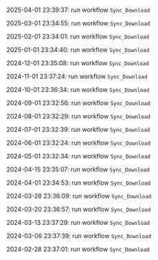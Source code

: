2025-04-01 23:39:37: run workflow `Sync_Download` 

2025-03-01 23:34:55: run workflow `Sync_Download` 

2025-02-01 23:34:01: run workflow `Sync_Download` 

2025-01-01 23:34:40: run workflow `Sync_Download` 

2024-12-01 23:35:08: run workflow `Sync_Download` 

2024-11-01 23:37:24: run workflow `Sync_Download` 

2024-10-01 23:36:34: run workflow `Sync_Download` 

2024-09-01 23:32:56: run workflow `Sync_Download` 

2024-08-01 23:32:29: run workflow `Sync_Download` 

2024-07-01 23:32:39: run workflow `Sync_Download` 

2024-06-01 23:32:24: run workflow `Sync_Download` 

2024-05-01 23:32:34: run workflow `Sync_Download` 

2024-04-15 23:35:07: run workflow `Sync_Download` 

2024-04-01 23:34:53: run workflow `Sync_Download` 

2024-03-28 23:36:09: run workflow `Sync_Download` 

2024-03-20 23:36:57: run workflow `Sync_Download` 

2024-03-13 23:37:29: run workflow `Sync_Download` 

2024-03-06 23:37:39: run workflow `Sync_Download` 

2024-02-28 23:37:01: run workflow `Sync_Download` 


